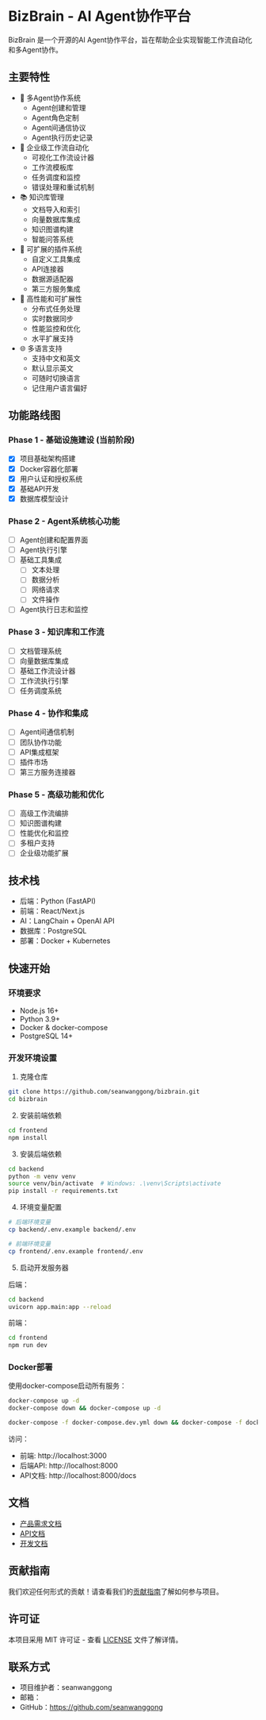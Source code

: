 # BizBrain - AI Agent协作平台

BizBrain 是一个开源的AI Agent协作平台，旨在帮助企业实现智能工作流自动化和多Agent协作。

## 主要特性

- 🤖 多Agent协作系统
  - Agent创建和管理
  - Agent角色定制
  - Agent间通信协议
  - Agent执行历史记录
- 🔄 企业级工作流自动化
  - 可视化工作流设计器
  - 工作流模板库
  - 任务调度和监控
  - 错误处理和重试机制
- 📚 知识库管理
  - 文档导入和索引
  - 向量数据库集成
  - 知识图谱构建
  - 智能问答系统
- 🔌 可扩展的插件系统
  - 自定义工具集成
  - API连接器
  - 数据源适配器
  - 第三方服务集成
- 🚀 高性能和可扩展性
  - 分布式任务处理
  - 实时数据同步
  - 性能监控和优化
  - 水平扩展支持
- 🌐 多语言支持
  - 支持中文和英文
  - 默认显示英文
  - 可随时切换语言
  - 记住用户语言偏好

## 功能路线图

### Phase 1 - 基础设施建设 (当前阶段)
- [x] 项目基础架构搭建
- [x] Docker容器化部署
- [x] 用户认证和授权系统
- [x] 基础API开发
- [x] 数据库模型设计

### Phase 2 - Agent系统核心功能
- [ ] Agent创建和配置界面
- [ ] Agent执行引擎
- [ ] 基础工具集成
  - [ ] 文本处理
  - [ ] 数据分析
  - [ ] 网络请求
  - [ ] 文件操作
- [ ] Agent执行日志和监控

### Phase 3 - 知识库和工作流
- [ ] 文档管理系统
- [ ] 向量数据库集成
- [ ] 基础工作流设计器
- [ ] 工作流执行引擎
- [ ] 任务调度系统

### Phase 4 - 协作和集成
- [ ] Agent间通信机制
- [ ] 团队协作功能
- [ ] API集成框架
- [ ] 插件市场
- [ ] 第三方服务连接器

### Phase 5 - 高级功能和优化
- [ ] 高级工作流编排
- [ ] 知识图谱构建
- [ ] 性能优化和监控
- [ ] 多租户支持
- [ ] 企业级功能扩展

## 技术栈

- 后端：Python (FastAPI)
- 前端：React/Next.js
- AI：LangChain + OpenAI API
- 数据库：PostgreSQL
- 部署：Docker + Kubernetes

## 快速开始

### 环境要求
- Node.js 16+
- Python 3.9+
- Docker & docker-compose
- PostgreSQL 14+

### 开发环境设置

1. 克隆仓库
```bash
git clone https://github.com/seanwanggong/bizbrain.git
cd bizbrain
```

2. 安装前端依赖
```bash
cd frontend
npm install
```

3. 安装后端依赖
```bash
cd backend
python -m venv venv
source venv/bin/activate  # Windows: .\venv\Scripts\activate
pip install -r requirements.txt
```

4. 环境变量配置
```bash
# 后端环境变量
cp backend/.env.example backend/.env

# 前端环境变量
cp frontend/.env.example frontend/.env
```

5. 启动开发服务器

后端：
```bash
cd backend
uvicorn app.main:app --reload
```

前端：
```bash
cd frontend
npm run dev
```

### Docker部署

使用docker-compose启动所有服务：

```bash
docker-compose up -d
docker-compose down && docker-compose up -d

docker-compose -f docker-compose.dev.yml down && docker-compose -f docker-compose.dev.yml build --no-cache && docker-compose -f docker-compose.dev.yml up -d
```

访问：
- 前端: http://localhost:3000
- 后端API: http://localhost:8000
- API文档: http://localhost:8000/docs

## 文档

- [产品需求文档](./PRD.md)
- [API文档](http://localhost:8000/docs)
- [开发文档](./docs/development.md)

## 贡献指南

我们欢迎任何形式的贡献！请查看我们的[贡献指南](CONTRIBUTING.md)了解如何参与项目。

## 许可证

本项目采用 MIT 许可证 - 查看 [LICENSE](LICENSE) 文件了解详情。

## 联系方式

- 项目维护者：seanwanggong
- 邮箱：
- GitHub：https://github.com/seanwanggong